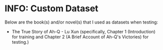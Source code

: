 # INFO: Custom Dataset

Below are the book(s) and/or novel(s) that I used as datasets when testing:

* The True Story of Ah-Q - Lu Xun (specifically, Chapter 1 (Introduction) for training and Chapter 2 (A Brief Account of Ah-Q's Victories) for testing.)



